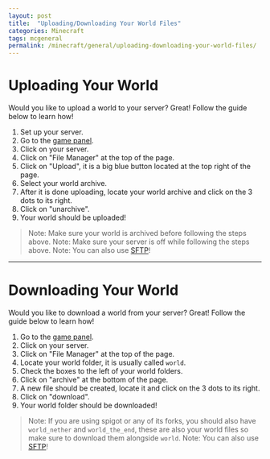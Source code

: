 ```yaml
---
layout: post
title:  "Uploading/Downloading Your World Files"
categories: Minecraft
tags: mcgeneral
permalink: /minecraft/general/uploading-downloading-your-world-files/
---
```


# Uploading Your World
Would you like to upload a world to your server? Great! Follow the guide below to learn how!

1. Set up your server.
2. Go to the [game panel](https://panel.falixnodes.net).
3. Click on your server.
4. Click on "File Manager" at the top of the page.
5. Click on "Upload", it is a big blue button located at the top right of the page.
6. Select your world archive.
7. After it is done uploading, locate your world archive and click on the 3 dots to its right.
8. Click on "unarchive".
9. Your world should be uploaded!

> Note: Make sure your world is archived before following the steps above.
> Note: Make sure your server is off while following the steps above.
> Note: You can also use [SFTP](https://help.falixnodes.net/falix/general/sftp/)!

---------------------------------------------------------

# Downloading Your World
Would you like to download a world from your server? Great! Follow the guide below to learn how!

1. Go to the [game panel](https://panel.falixnodes.net).
2. Click on your server.
3. Click on "File Manager" at the top of the page.
4. Locate your world folder, it is usually called `world`.
5. Check the boxes to the left of your world folders.
6. Click on "archive" at the bottom of the page.
7. A new file should be created, locate it and click on the 3 dots to its right.
8. Click on "download".
9. Your world folder should be downloaded!

> Note: If you are using spigot or any of its forks, you should also have `world_nether` and `world_the_end`, these are also your world files so make sure to download them alongside `world`.
> Note: You can also use [SFTP](https://help.falixnodes.net/falix/general/sftp/)!